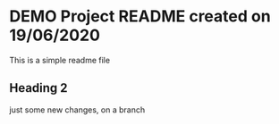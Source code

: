 # DEMO Project README created on 19/06/2020

This is a simple readme file

## Heading 2

just some new changes, on a branch